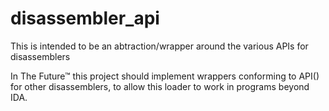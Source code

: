 # disassembler_api

This is intended to be an abtraction/wrapper around the various APIs for disassemblers

In The Future™ this project should implement wrappers conforming to API() for other disassemblers, to allow this loader to work in programs beyond IDA.
